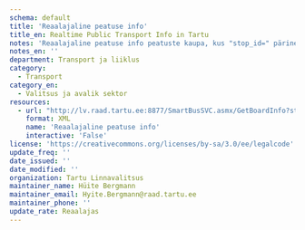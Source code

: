 ```yaml
---
schema: default
title: 'Reaalajaline peatuse info'
title_en: Realtime Public Transport Info in Tartu
notes: 'Reaalajaline peatuse info peatuste kaupa, kus "stop_id=" pärineb Sõiduplaanide gtfs-failist'
notes_en: ''
department: Transport ja liiklus
category:
  - Transport
category_en:
  - Valitsus ja avalik sektor
resources:
  - url: "http://lv.raad.tartu.ee:8877/SmartBusSVC.asmx/GetBoardInfo?stop_id=7820321-1"
    format: XML
    name: 'Reaalajaline peatuse info'
    interactive: 'False'
license: 'https://creativecommons.org/licenses/by-sa/3.0/ee/legalcode'
update_freq: ''
date_issued: ''
date_modified: ''
organization: Tartu Linnavalitsus
maintainer_name: Hüite Bergmann
maintainer_email: Hyite.Bergmann@raad.tartu.ee
maintainer_phone: ''
update_rate: Reaalajas
---
```

